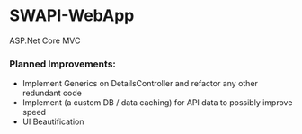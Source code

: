 # SWAPI-WebApp
ASP.Net Core MVC

### Planned Improvements:
- Implement Generics on DetailsController and refactor any other redundant code
- Implement (a custom DB / data caching) for API data to possibly improve speed
- UI Beautification
